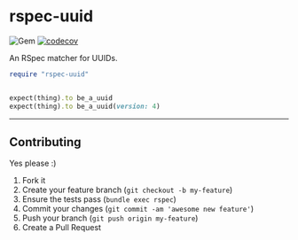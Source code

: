rspec-uuid
======
![Gem](https://img.shields.io/gem/dt/rspec-uuid?style=plastic)
[![codecov](https://codecov.io/gh/dpep/rspec-uuid/branch/main/graph/badge.svg)](https://codecov.io/gh/dpep/rspec-uuid)


An RSpec matcher for UUIDs.

```ruby
require "rspec-uuid"


expect(thing).to be_a_uuid
expect(thing).to be_a_uuid(version: 4)
```


----
## Contributing

Yes please  :)

1. Fork it
1. Create your feature branch (`git checkout -b my-feature`)
1. Ensure the tests pass (`bundle exec rspec`)
1. Commit your changes (`git commit -am 'awesome new feature'`)
1. Push your branch (`git push origin my-feature`)
1. Create a Pull Request
